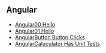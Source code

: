 ## Angular

- [Angular00 Hello](https://github.com/charliecalvert/JsObjects/tree/master/JavaScript/Design/Angular00)
- [Angular01 Hello](https://github.com/charliecalvert/JsObjects/tree/master/JavaScript/Design/Angular01)
- [AngularButton Button Clicks](https://github.com/charliecalvert/JsObjects/tree/master/JavaScript/Design/AngularButton)
- [AngularCaluculator Has Unit Tests](https://github.com/charliecalvert/JsObjects/tree/master/JavaScript/Design/Angular01)
